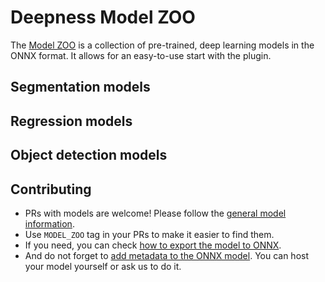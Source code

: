 # Deepness Model ZOO

The [Model ZOO](#) is a collection of pre-trained, deep learning models in the ONNX format. It allows for an easy-to-use start with the plugin.

## Segmentation models

## Regression models

## Object detection models


## Contributing

* PRs with models are welcome! Please follow the [general model information](https://qgis-plugin-deepness.readthedocs.io/en/latest/creators/creators_description_classes.html). 
* Use `MODEL_ZOO` tag in your PRs to make it easier to find them.
* If you need, you can check [how to export the model to ONNX](https://qgis-plugin-deepness.readthedocs.io/en/latest/creators/creators_example_onnx_model.html). 
* And do not forget to [add metadata to the ONNX model](https://qgis-plugin-deepness.readthedocs.io/en/latest/creators/creators_add_metadata_to_model.html). You can host your model yourself or ask us to do it.
